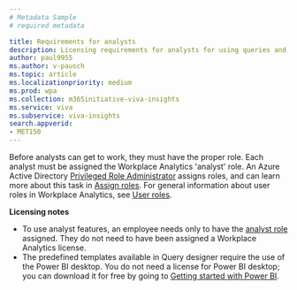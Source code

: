 ```yaml
---
# Metadata Sample
# required metadata

title: Requirements for analysts
description: Licensing requirements for analysts for using queries and templates  
author: paul9955
ms.author: v-pausch
ms.topic: article
ms.localizationpriority: medium 
ms.prod: wpa
ms.collection: m365initiative-viva-insights 
ms.service: viva 
ms.subservice: viva-insights 
search.appverid: 
- MET150 
---
```


<!-- Note: In the topic that INCLUDEs this content, precede it with the following heading at the proper heading level:

## Requirements for analysts
-->

Before analysts can get to work, they must have the proper role. Each analyst must be assigned the Workplace Analytics 'analyst' role. An Azure Active Directory [Privileged Role Administrator](/azure/active-directory/roles/permissions-reference#privileged-role-administrator) assigns roles, and can learn more about this task in [Assign roles](../setup/assign-roles-to-wpa-admins.md). For general information about user roles in Workplace Analytics, see [User roles](../use/user-roles.md).

**Licensing notes**

* To use analyst features, an employee needs only to have the [analyst role](../use/user-roles.md#role-descriptions-and-access-levels) assigned. They do not need to have been assigned a Workplace Analytics license.
* The predefined templates available in Query designer require the use of the Power BI desktop. You do not need a license for Power BI desktop; you can download it for free by going to [Getting started with Power BI](https://powerbi.microsoft.com/en-us/getting-started-with-power-bi/).
